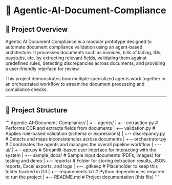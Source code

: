 # 📄 Agentic-AI-Document-Compliance

## 📌 Project Overview

Agentic AI Document Compliance is a modular prototype designed to automate document compliance validation using an agent-based architecture. It processes documents such as invoices, bills of lading, IDs, paystubs, etc. by extracting relevant fields, validating them against predefined rules, detecting discrepancies across documents, and providing a user-friendly interface for review.

This project demonstrates how multiple specialized agents work together in an orchestrated workflow to streamline document processing and compliance checks.

---

## 📁 Project Structure

'''
Agentic-AI-Document-Compliance/
|
+-- agents/
| +-- extraction.py # Performs OCR and extracts fields from documents
| +-- validation.py # Applies rule-based validation (schema or expressions)
| +-- discrepancy.py # Detects and maps inconsistencies across documents
|
+-- orchestrator.py # Coordinates the agents and manages the overall pipeline workflow
|
+-- ui/
| +-- app.py # Streamlit-based user interface for interacting with the system
|
+-- sample_docs/ # Sample input documents (PDFs, images) for testing and demo
|
+-- reports/ # Folder for storing extraction results, JSON reports, Excel exports, and logs
| +-- .gitkeep # Placeholder to keep this folder tracked in Git
|
+-- requirements.txt # Python dependencies required to run the project
|
+-- README.md # Project documentation (this file)
'''



